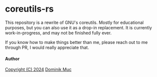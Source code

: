 # coreutils-rs

This repository is a rewrite of GNU's coreutils. Mostly for educational purposes, but you can also use it as a drop-in replacement. It is currently work-in-progress, and may not be finished fully ever.

If you know how to make things better than me, please reach out to me through PR, I would really appreciate that.

#### Author
<a href=./LICENSE>Copyright (C) 2024</a>
<a href=https://www.github.com/dominik-muc>Dominik Muc</a>
